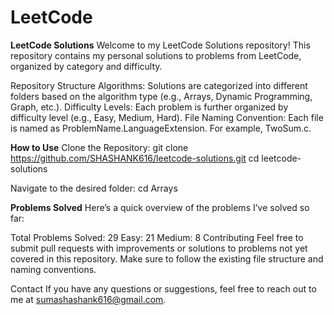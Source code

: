 # LeetCode
**LeetCode Solutions**
Welcome to my LeetCode Solutions repository! This repository contains my personal solutions to problems from LeetCode, organized by category and difficulty.

Repository Structure
Algorithms: Solutions are categorized into different folders based on the algorithm type (e.g., Arrays, Dynamic Programming, Graph, etc.).
Difficulty Levels: Each problem is further organized by difficulty level (e.g., Easy, Medium, Hard).
File Naming Convention: Each file is named as ProblemName.LanguageExtension. For example, TwoSum.c.

**How to Use**
Clone the Repository:
git clone https://github.com/SHASHANK616/leetcode-solutions.git
cd leetcode-solutions

Navigate to the desired folder:
cd Arrays

**Problems Solved**
Here’s a quick overview of the problems I’ve solved so far:

Total Problems Solved: 29
Easy: 21
Medium: 8
Contributing
Feel free to submit pull requests with improvements or solutions to problems not yet covered in this repository. Make sure to follow the existing file structure and naming conventions.

Contact
If you have any questions or suggestions, feel free to reach out to me at sumashashank616@gmail.com.


